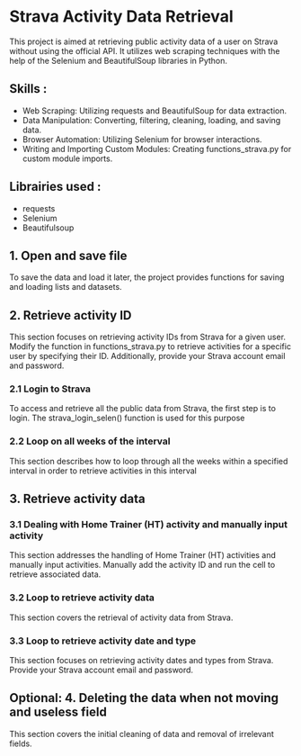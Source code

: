 # Strava Activity Data Retrieval
This project is aimed at retrieving public activity data of a user on Strava without using the official API. It utilizes web scraping techniques with the help of the Selenium and BeautifulSoup libraries in Python.

## Skills : 
- Web Scraping: Utilizing requests and BeautifulSoup for data extraction.
- Data Manipulation: Converting, filtering, cleaning, loading, and saving data.
- Browser Automation: Utilizing Selenium for browser interactions.
- Writing and Importing Custom Modules: Creating functions_strava.py for custom module imports.
  
## Librairies used : 
- requests
- Selenium
- Beautifulsoup

## 1. Open and save file
To save the data and load it later, the project provides functions for saving and loading lists and datasets.

## 2. Retrieve activity ID 
This section focuses on retrieving activity IDs from Strava for a given user. Modify the function in functions_strava.py to retrieve activities for a specific user by specifying their ID. Additionally, provide your Strava account email and password.

### 2.1 Login to Strava
To access and retrieve all the public data from Strava, the first step is to login. The strava_login_selen() function is used for this purpose 

### 2.2 Loop on all weeks of the interval
This section describes how to loop through all the weeks within a specified interval in order to retrieve activities in this interval

## 3. Retrieve activity data

### 3.1 Dealing with Home Trainer (HT) activity and manually input activity
This section addresses the handling of Home Trainer (HT) activities and manually input activities. Manually add the activity ID and run the cell to retrieve associated data.

### 3.2 Loop to retrieve activity data
This section covers the retrieval of activity data from Strava.

### 3.3 Loop to retrieve activity date and type
This section focuses on retrieving activity dates and types from Strava. Provide your Strava account email and password.

## Optional: 4. Deleting the data when not moving and useless field
This section covers the initial cleaning of data and removal of irrelevant fields.
